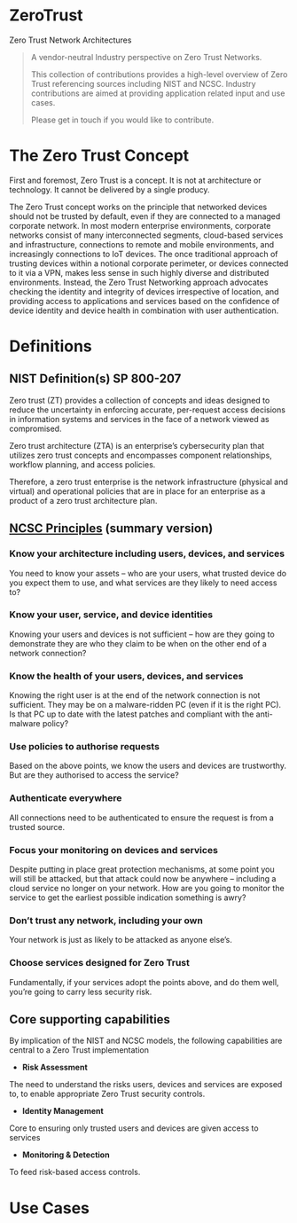 # ZeroTrust
Zero Trust Network Architectures
> 
> A vendor-neutral Industry perspective on Zero Trust Networks.
> 
> This collection of contributions provides a high-level overview of Zero Trust referencing
> sources including NIST and NCSC. Industry contributions are aimed at providing application
> related input and use cases.
>
> Please get in touch if you would like to contribute.


# The Zero Trust Concept

First and foremost, Zero Trust is a concept.  It is not at architecture or technology.   It cannot be delivered by a single producy.

The Zero Trust concept works on the principle that networked devices should not be trusted by default, even if they are connected to a managed corporate network. In most modern enterprise environments, corporate networks consist of many interconnected segments, cloud-based services and infrastructure, connections to remote and mobile environments, and increasingly connections to IoT devices. The once traditional approach of trusting devices within a notional corporate perimeter, or devices connected to it via a VPN, makes less sense in such highly diverse and distributed environments. Instead, the Zero Trust Networking approach advocates checking the identity and integrity of devices irrespective of location, and providing access to applications and services based on the confidence of device identity and device health in combination with user authentication.

# Definitions

## NIST Definition(s) SP 800-207

Zero trust (ZT) provides a collection of concepts and ideas designed to reduce the uncertainty in enforcing accurate, per-request access decisions in information systems and services in the face of a network viewed as compromised. 

Zero trust architecture (ZTA) is an enterprise’s cybersecurity plan that utilizes zero trust concepts and  encompasses component relationships, workflow planning, and access policies. 

Therefore, a zero trust enterprise is the network infrastructure (physical and virtual) and operational policies that are in place for an enterprise as a product of a zero trust architecture plan. 

## [NCSC Principles](https://github.com/ukncsc/zero-trust-architecture) (summary version)

### Know your architecture including users, devices, and services 
You need to know your assets – who are your users, what trusted device do you expect them to use, and what services are they likely to need access to? 
### Know your user, service, and device identities
Knowing your users and devices is not sufficient – how are they going to demonstrate they are who they claim to be when on the other end of a network connection? 
### Know the health of your users, devices, and services
Knowing the right user is at the end of the network connection is not sufficient. They may be on a malware-ridden PC (even if it is the right PC). Is that PC up to date with the latest patches and compliant with the anti-malware policy?
### Use policies to authorise requests
Based on the above points, we know the users and devices are trustworthy. But are they authorised to access the service? 
### Authenticate everywhere
All connections need to be authenticated to ensure the request is from a trusted source.
### Focus your monitoring on devices and services
Despite putting in place great protection mechanisms, at some point you will still be attacked, but that attack could now be anywhere – including a cloud service no longer on your network. How are you going to monitor the service to get the earliest possible indication something is awry?
### Don’t trust any network, including your own
Your network is just as likely to be attacked as anyone else’s. 
### Choose services designed for Zero Trust
Fundamentally, if your services adopt the points above, and do them well, you’re going to carry less security risk. 


## Core supporting capabilities
By implication of the NIST and NCSC models, the following capabilities are central to a Zero Trust implementation
* **Risk Assessment**

The need to understand the risks users, devices and services are exposed to, to enable appropriate Zero Trust security controls.

* **Identity Management**

Core to ensuring only trusted users and devices are given access to services

* **Monitoring & Detection**

To feed risk-based access controls.


# Use Cases


